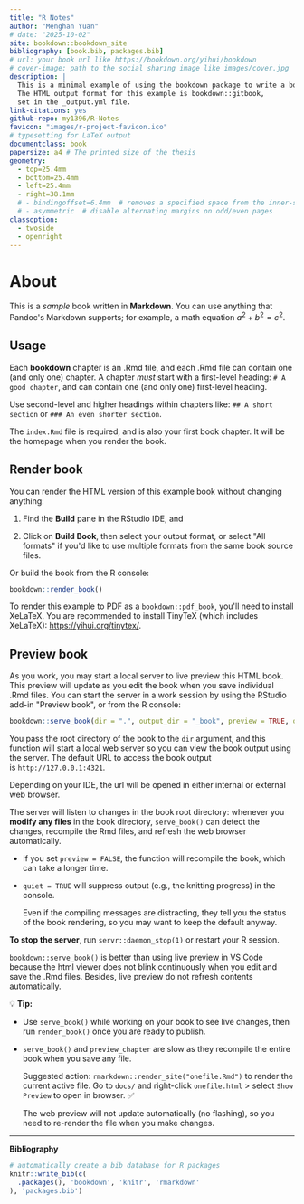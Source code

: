 ```yaml
--- 
title: "R Notes"
author: "Menghan Yuan"
# date: "2025-10-02"
site: bookdown::bookdown_site
bibliography: [book.bib, packages.bib]
# url: your book url like https://bookdown.org/yihui/bookdown
# cover-image: path to the social sharing image like images/cover.jpg
description: |
  This is a minimal example of using the bookdown package to write a book.
  The HTML output format for this example is bookdown::gitbook,
  set in the _output.yml file.
link-citations: yes
github-repo: my1396/R-Notes
favicon: "images/r-project-favicon.ico"
# typesetting for LaTeX output
documentclass: book
papersize: a4 # The printed size of the thesis
geometry:
  - top=25.4mm
  - bottom=25.4mm
  - left=25.4mm
  - right=38.1mm
  # - bindingoffset=6.4mm  # removes a specified space from the inner-side for twoside.
  # - asymmetric  # disable alternating margins on odd/even pages
classoption: 
  - twoside
  - openright
---
```



# About

This is a _sample_ book written in **Markdown**. You can use anything that Pandoc's Markdown supports; for example, a math equation $a^2 + b^2 = c^2$.

## Usage 

Each **bookdown** chapter is an .Rmd file, and each .Rmd file can contain one (and only one) chapter. A chapter *must* start with a first-level heading: `# A good chapter`, and can contain one (and only one) first-level heading.

Use second-level and higher headings within chapters like: `## A short section` or `### An even shorter section`.

The `index.Rmd` file is required, and is also your first book chapter. It will be the homepage when you render the book.

## Render book

You can render the HTML version of this example book without changing anything:

1. Find the **Build** pane in the RStudio IDE, and

1. Click on **Build Book**, then select your output format, or select "All formats" if you'd like to use multiple formats from the same book source files.

Or build the book from the R console:


``` r
bookdown::render_book()
```

To render this example to PDF as a `bookdown::pdf_book`, you'll need to install XeLaTeX. You are recommended to install TinyTeX (which includes XeLaTeX): <https://yihui.org/tinytex/>.

## Preview book

As you work, you may start a local server to live preview this HTML book. This preview will update as you edit the book when you save individual .Rmd files. You can start the server in a work session by using the RStudio add-in "Preview book", or from the R console:


``` r
bookdown::serve_book(dir = ".", output_dir = "_book", preview = TRUE, quiet = FALSE)
```

You pass the root directory of the book to the `dir` argument, and this function will start a local web server so you can view the book output using the server. The default URL to access the book output is `http://127.0.0.1:4321`.

Depending on your IDE, the url will be opened in either internal or external web browser.

The server will listen to changes in the book root directory: whenever you **modify any files** in the book directory, `serve_book()` can detect the changes, recompile the Rmd files, and refresh the web browser automatically.

- If you set `preview = FALSE`, the function will recompile the book, which can take a longer time.

- `quiet = TRUE` will suppress output (e.g., the knitting progress) in the console.
  
  Even if the compiling messages are distracting, they tell you the status of the book rendering, so you may want to keep the default anyway.


**To stop the server**, run `servr::daemon_stop(1)` or restart your R session.


`bookdown::serve_book()` is better than using live preview in VS Code because the html viewer does not blink continuously when you edit and save the .Rmd files. Besides, live preview do not refresh contents automatically.

💡 **Tip:** 

- Use `serve_book()` while working on your book to see live changes, then run `render_book()` once you are ready to publish.
- `serve_book()` and `preview_chapter` are slow as they recompile the entire book when you save any file. 
  
  Suggested action: `rmarkdown::render_site("onefile.Rmd")` to render the current active file. Go to `docs/` and right-click `onefile.html` > select `Show Preview` to open in browser. ✅

  The web preview will not update automatically (no flashing), so you need to re-render the file when you make changes.

--------------------------------------------------------------------------------

**Bibliography**


``` r
# automatically create a bib database for R packages
knitr::write_bib(c(
  .packages(), 'bookdown', 'knitr', 'rmarkdown'
), 'packages.bib')
```

